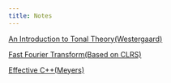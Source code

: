 ```yaml
---
title: Notes
---
```

[An Introduction to Tonal Theory(Westergaard)](./itt)

[Fast Fourier Transform(Based on CLRS)](./fft)

[Effective C++(Meyers)](./ecpp)




